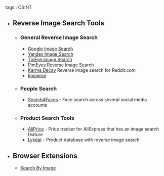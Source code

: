 tags:: OSINT

- ## Reverse Image Search Tools
	- ### General Reverse Image Search
		- [Google Image Search](https://images.google.com/)
		- [Yandex Image Search](https://yandex.com/images/)
		- [TinEye Image Search](https://tineye.com/)
		- [PimEyes Reverse Image Search](https://pimeyes.com/en)
		- [Karma Decay](http://karmadecay.com/) Reverse image search for Reddit.com
		- [Immerse](https://www.immerse.zone/)
	- ### People Search
		- [Search4Faces](https://search4faces.com/en/) - Face search across several social media accounts
	- ### Product Search Tools
		- [AliPrice](https://www.aliprice.com/) - Price tracker for AliExpress that has an image search feature
		- [Lykdat](https://lykdat.com/) - Product database with reverse image search
- ## Browser Extensions
	- [Search By Image](https://github.com/dessant/search-by-image)